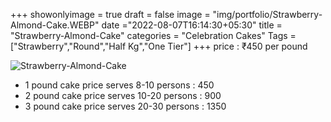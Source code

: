 +++
showonlyimage = true
draft = false
image = "img/portfolio/Strawberry-Almond-Cake.WEBP"
date ="2022-08-07T16:14:30+05:30"
title = "Strawberry-Almond-Cake"
categories = "Celebration Cakes"
Tags = ["Strawberry","Round","Half Kg","One Tier"]
+++
price : ₹450 per pound
<!--more-->
![Strawberry-Almond-Cake](/img/portfolio/Strawberry-Almond-Cake.WEBP)
* 1 pound cake price serves 8-10 persons : 450
* 2 pound cake price serves 10-20 persons : 900
* 3 pound cake price serves 20-30 persons : 1350
